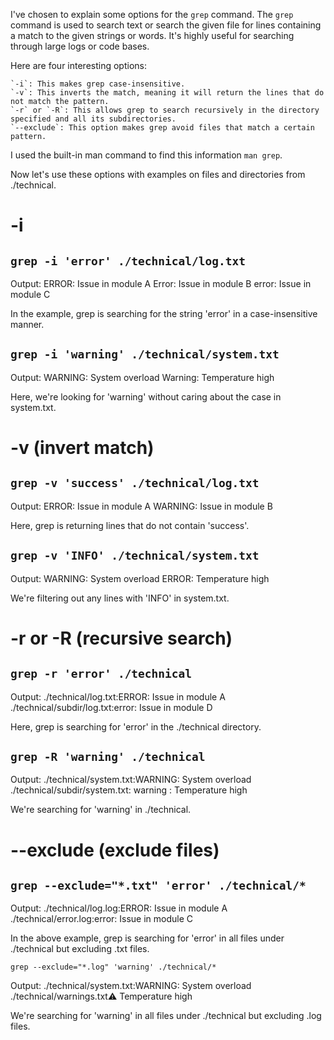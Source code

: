 
I've chosen to explain some options for the `grep` command. The `grep` command is used to search text or search the given file for lines containing a match to the given strings or words. It's highly useful for searching through large logs or code bases.

Here are four interesting options:

    `-i`: This makes grep case-insensitive.
    `-v`: This inverts the match, meaning it will return the lines that do not match the pattern.
    `-r` or `-R`: This allows grep to search recursively in the directory specified and all its subdirectories.
    `--exclude`: This option makes grep avoid files that match a certain pattern.

I used the built-in man command to find this information `man grep`.

Now let's use these options with examples on files and directories from ./technical.

#    -i

## `grep -i 'error' ./technical/log.txt`

Output:
ERROR: Issue in module A
Error: Issue in module B
error: Issue in module C

In the example, grep is searching for the string 'error' in a case-insensitive manner.

## `grep -i 'warning' ./technical/system.txt`

Output:
WARNING: System overload
Warning: Temperature high

Here, we're looking for 'warning' without caring about the case in system.txt.

#    -v (invert match)

## `grep -v 'success' ./technical/log.txt`

Output:
ERROR: Issue in module A
WARNING: Issue in module B

Here, grep is returning lines that do not contain 'success'.

## `grep -v 'INFO' ./technical/system.txt`

Output:
WARNING: System overload
ERROR: Temperature high

We're filtering out any lines with 'INFO' in system.txt.

#    -r or -R (recursive search)

## `grep -r 'error' ./technical`

Output:
./technical/log.txt:ERROR: Issue in module A
./technical/subdir/log.txt:error: Issue in module D

Here, grep is searching for 'error' in the ./technical directory.

## `grep -R 'warning' ./technical`

Output:
./technical/system.txt:WARNING: System overload
./technical/subdir/system.txt: warning : Temperature high

We're searching for 'warning' in ./technical.

#    --exclude (exclude files)
    
## `grep --exclude="*.txt" 'error' ./technical/*`

Output:
./technical/log.log:ERROR: Issue in module A
./technical/error.log:error: Issue in module C

In the above example, grep is searching for 'error' in all files under ./technical but excluding .txt files.

`grep --exclude="*.log" 'warning' ./technical/*`

Output:
./technical/system.txt:WARNING: System overload
./technical/warnings.txt:warning: Temperature high

We're searching for 'warning' in all files under ./technical but excluding .log files.


